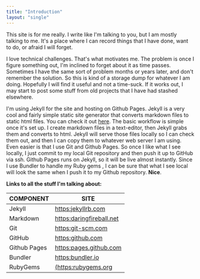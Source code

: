 ```yaml
---
title: "Introduction"
layout: "single"  
---
```


This site is for me really.  I write like I'm talking to you, but I am mostly talking to me.  It's a place where I can record things that I have done, want to do, or afraid I will forget.  


I love technical challenges. That's what motivates me. The problem is once I figure something out, I'm inclined to forget about it as time passes.  Sometimes I have the same sort of problem months or years later, and don't remember the solution. So this is kind of a storage dump for whatever I am doing.  Hopefully I will find it useful and not a time-suck.  If it works out, I may start to post some stuff from old projects that I have had stashed elsewhere.


I'm using Jekyll for the site and hosting on Github Pages.  Jekyll is a very cool and fairly simple static site generator that converts markdown files to static html files. You can check it out [here](https://jekyllrb.com). The basic workflow is simple once it's set up.  I create markdown files in a text-editor, then Jekyll grabs them and converts to html. Jekyll will serve those files locally so I can check them out, and then I can copy them to whatever web server I am using.  Even easier is that I use Git and Github Pages.  So once I like what I see locally, I just commit to my local Git repository and then push it up to GitHub via ssh.  Github Pages runs on Jekyll, so it will be live almost instantly.  Since I use Bundler to handle my Ruby gems , I can be sure that what I see local will look the same when I push it to my Github repository.  **Nice**.


**Links to all the stuff I'm talking about:**  

| COMPONENT | SITE |
| ------ | ------ |
| Jekyll | [https:jekyllrb.com](https://jekyllrb.com) |
| Markdown | [https:daringfireball.net](https://daringfireball.net) |
| Git | [https:git-scm.com](https://git-scm.com) |
| GitHub | [https:github.com](https://github.com) |
| Github Pages | [https:pages.github.com](https://pages.github.com) |
| Bundler | [https:bundler.io](https://bundler.io) |
| RubyGems | [(https:rubygems.org](https://rubygems.org) |
